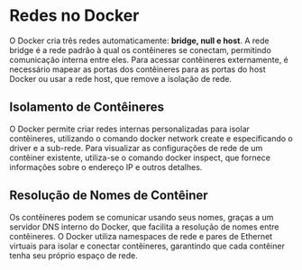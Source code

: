 # Redes no Docker

O Docker cria três redes automaticamente: __bridge, null e host__. A rede bridge é a rede padrão à qual os contêineres se conectam, permitindo comunicação interna entre eles.
Para acessar contêineres externamente, é necessário mapear as portas dos contêineres para as portas do host Docker ou usar a rede host, que remove a isolação de rede.

## Isolamento de Contêineres

O Docker permite criar redes internas personalizadas para isolar contêineres, utilizando o comando docker network create e especificando o driver e a sub-rede.
Para visualizar as configurações de rede de um contêiner existente, utiliza-se o comando docker inspect, que fornece informações sobre o endereço IP e outros detalhes.

## Resolução de Nomes de Contêiner

Os contêineres podem se comunicar usando seus nomes, graças a um servidor DNS interno do Docker, que facilita a resolução de nomes entre contêineres.
O Docker utiliza namespaces de rede e pares de Ethernet virtuais para isolar e conectar contêineres, garantindo que cada contêiner tenha seu próprio espaço de rede.
